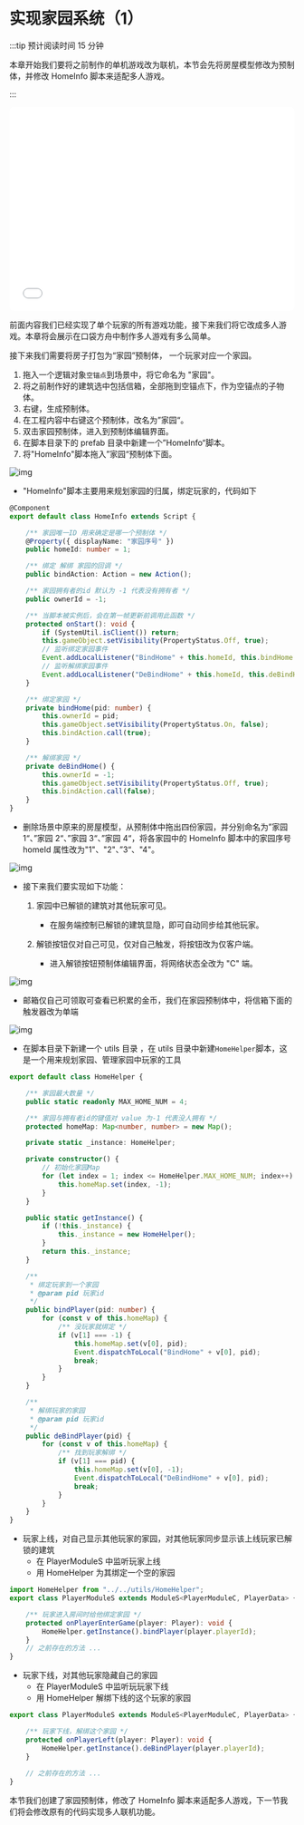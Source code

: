 # 实现家园系统（1）

:::tip 预计阅读时间 15 分钟

本章开始我们要将之前制作的单机游戏改为联机，本节会先将房屋模型修改为预制体，并修改 HomeInfo 脚本来适配多人游戏。

:::

<iframe name="ttttt" sandbox="allow-scripts allow-downloads allow-same-origin allow-popups allow-presentation allow-forms" frameborder="0" draggable="false" allowfullscreen="" allow="encrypted-media;" referrerpolicy="" aha-samesite="" class="iframe-loaded" src="//player.bilibili.com/player.html?aid=832841467&bvid=BV1fg4y197hS&cid=1316729266&p=12&autoplay=0" style="border-radius: 7px; width: 100%; height: 360px;"></iframe>

前面内容我们已经实现了单个玩家的所有游戏功能，接下来我们将它改成多人游戏。本章将会展示在口袋方舟中制作多人游戏有多么简单。

接下来我们需要将房子打包为“家园”预制体， 一个玩家对应一个家园。

1. 拖入一个逻辑对象`空锚点`到场景中，将它命名为 "家园"。
2. 将之前制作好的建筑选中包括信箱，全部拖到空锚点下，作为空锚点的子物体。
3. 右键，生成预制体。
4. 在工程内容中右键这个预制体，改名为”家园“。
5. 双击家园预制体，进入到预制体编辑界面。
6. 在脚本目录下的 prefab 目录中新建一个”HomeInfo“脚本。
7. 将"HomeInfo"脚本拖入”家园“预制体下面。

![img](https://arkimg.ark.online/1685435084391-132.webp)

- "HomeInfo"脚本主要用来规划家园的归属，绑定玩家的，代码如下

```TypeScript
@Component
export default class HomeInfo extends Script {

    /** 家园唯一ID 用来确定是哪一个预制体 */
    @Property({ displayName: "家园序号" })
    public homeId: number = 1;

    /** 绑定 解绑 家园的回调 */
    public bindAction: Action = new Action();

    /** 家园拥有者的id 默认为 -1 代表没有拥有者 */
    public ownerId = -1;

    /** 当脚本被实例后，会在第一帧更新前调用此函数 */
    protected onStart(): void {
        if (SystemUtil.isClient()) return;
        this.gameObject.setVisibility(PropertyStatus.Off, true);
        // 监听绑定家园事件
        Event.addLocalListener("BindHome" + this.homeId, this.bindHome.bind(this));
        // 监听解绑家园事件
        Event.addLocalListener("DeBindHome" + this.homeId, this.deBindHome.bind(this));
    }

    /** 绑定家园 */
    private bindHome(pid: number) {
        this.ownerId = pid;
        this.gameObject.setVisibility(PropertyStatus.On, false);
        this.bindAction.call(true);
    }

    /** 解绑家园 */
    private deBindHome() {
        this.ownerId = -1;
        this.gameObject.setVisibility(PropertyStatus.Off, true);
        this.bindAction.call(false);
    }
}
```

- 删除场景中原来的房屋模型，从预制体中拖出四份家园，并分别命名为”家园 1“、”家园 2“、”家园 3“、”家园 4“，将各家园中的 HomeInfo 脚本中的家园序号 homeId 属性改为"1"、"2"、”3“、"4"。

![img](https://arkimg.ark.online/1685435105025-135.webp)

- 接下来我们要实现如下功能：

  1. 家园中已解锁的建筑对其他玩家可见。
     - 在服务端控制已解锁的建筑显隐，即可自动同步给其他玩家。

  2. 解锁按钮仅对自己可见，仅对自己触发，将按钮改为仅客户端。
     - 进入解锁按钮预制体编辑界面，将网络状态全改为 "C" 端。

![img](https://arkimg.ark.online/1685435117605-138.webp)

- 邮箱仅自己可领取可查看已积累的金币，我们在家园预制体中，将信箱下面的触发器改为单端

![img](https://arkimg.ark.online/1685435136951-141.webp)

- 在脚本目录下新建一个 utils 目录 ，在 utils 目录中新建`HomeHelper`脚本，这是一个用来规划家园、管理家园中玩家的工具

```TypeScript
export default class HomeHelper {

    /** 家园最大数量 */
    public static readonly MAX_HOME_NUM = 4;

    /** 家园与拥有者id的键值对 value 为-1 代表没人拥有 */
    protected homeMap: Map<number, number> = new Map();

    private static _instance: HomeHelper;

    private constructor() {
        // 初始化家园Map
        for (let index = 1; index <= HomeHelper.MAX_HOME_NUM; index++) {
            this.homeMap.set(index, -1);
        }
    }

    public static getInstance() {
        if (!this._instance) {
            this._instance = new HomeHelper();
        }
        return this._instance;
    }

    /**
     * 绑定玩家到一个家园
     * @param pid 玩家id
     */
    public bindPlayer(pid: number) {
        for (const v of this.homeMap) {
            /** 没玩家就绑定 */
            if (v[1] === -1) {
                this.homeMap.set(v[0], pid);
                Event.dispatchToLocal("BindHome" + v[0], pid);
                break;
            }
        }
    }

    /**
     * 解绑玩家的家园
     * @param pid 玩家id
     */
    public deBindPlayer(pid) {
        for (const v of this.homeMap) {
            /** 找到玩家解绑 */
            if (v[1] === pid) {
                this.homeMap.set(v[0], -1);
                Event.dispatchToLocal("DeBindHome" + v[0], pid);
                break;
            }
        }
    }
}
```

- 玩家上线，对自己显示其他玩家的家园，对其他玩家同步显示该上线玩家已解锁的建筑
  - 在 PlayerModuleS 中监听玩家上线
  - 用 HomeHelper 为其绑定一个空的家园

```TypeScript
import HomeHelper from "../../utils/HomeHelper";
export class PlayerModuleS extends ModuleS<PlayerModuleC, PlayerData> {

    /** 玩家进入房间时给他绑定家园 */
    protected onPlayerEnterGame(player: Player): void {
        HomeHelper.getInstance().bindPlayer(player.playerId);
    }
    // 之前存在的方法 ...
}
```

- 玩家下线，对其他玩家隐藏自己的家园
  - 在 PlayerModuleS 中监听玩玩家下线
  - 用 HomeHelper 解绑下线的这个玩家的家园

```TypeScript
export class PlayerModuleS extends ModuleS<PlayerModuleC, PlayerData> {

    /** 玩家下线，解绑这个家园 */
    protected onPlayerLeft(player: Player): void {
        HomeHelper.getInstance().deBindPlayer(player.playerId);
    }
    
    // 之前存在的方法 ... 
}
```

本节我们创建了家园预制体，修改了 HomeInfo 脚本来适配多人游戏，下一节我们将会修改原有的代码实现多人联机功能。

